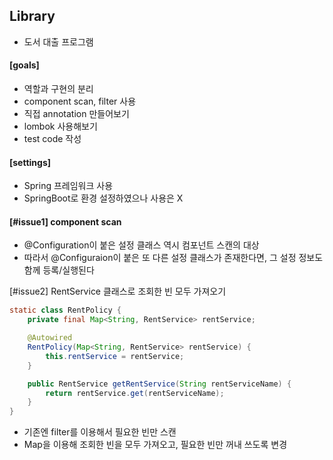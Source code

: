 ## Library
- 도서 대출 프로그램

#### [goals]
- 역할과 구현의 분리
- component scan, filter 사용
- 직접 annotation 만들어보기
- lombok 사용해보기
- test code 작성

#### [settings]
- Spring 프레임워크 사용
- SpringBoot로 환경 설정하였으나 사용은 X

#### [#issue1] component scan
- @Configuration이 붙은 설정 클래스 역시 컴포넌트 스캔의 대상
- 따라서 @Configuraion이 붙은 또 다른 설정 클래스가 존재한다면, 그 설정 정보도 함께 등록/실행된다

[#issue2] RentService 클래스로 조회한 빈 모두 가져오기
``` java
static class RentPolicy {
    private final Map<String, RentService> rentService;

    @Autowired
    RentPolicy(Map<String, RentService> rentService) {
        this.rentService = rentService;
    }

    public RentService getRentService(String rentServiceName) {
        return rentService.get(rentServiceName);
    }
}
```
- 기존엔 filter를 이용해서 필요한 빈만 스캔
- Map을 이용해 조회한 빈을 모두 가져오고, 필요한 빈만 꺼내 쓰도록 변경
